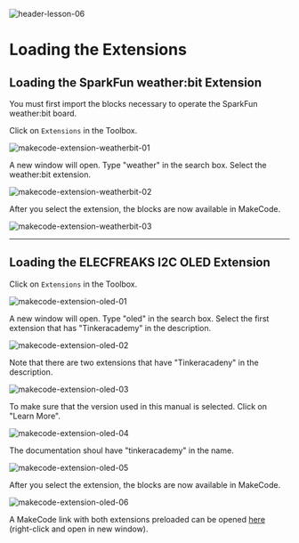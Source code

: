 ![header-lesson-06](assets/header-lesson-06.png)

# Loading the Extensions

## Loading the SparkFun weather:bit Extension

You must first import the blocks necessary to operate the SparkFun weather:bit board.

Click on `Extensions` in the Toolbox.

![makecode-extension-weatherbit-01](assets/makecode-extension-weatherbit-01.png)

A new window will open. Type "weather" in the search box. Select the weather:bit extension.

![makecode-extension-weatherbit-02](assets/makecode-extension-weatherbit-02.png)

After you select the extension, the blocks are now available in MakeCode.

![makecode-extension-weatherbit-03](assets/makecode-extension-weatherbit-03.png)

---

## Loading the ELECFREAKS I2C OLED Extension

Click on `Extensions` in the Toolbox.

![makecode-extension-oled-01](assets/makecode-extension-oled-01.png)

A new window will open. Type "oled" in the search box. Select the first extension that has "Tinkeracademy" in the description. 

![makecode-extension-oled-02](assets/makecode-extension-oled-02.png)

Note that there are two extensions that have "Tinkeracadeny" in the description.

![makecode-extension-oled-03](assets/makecode-extension-oled-03.png)

To make sure that the version used in this manual is selected. Click on "Learn More".

![makecode-extension-oled-04](assets/makecode-extension-oled-04.png)

The documentation shoul have "tinkeracademy" in the name.

![makecode-extension-oled-05](assets/makecode-extension-oled-05.png)

After you select the extension, the blocks are now available in MakeCode.


![makecode-extension-oled-06](assets/makecode-extension-oled-06.png)

A MakeCode link with both extensions preloaded can be opened [here](https://makecode.microbit.org/S32158-93017-54044-05128) (right-click and open in new window).

